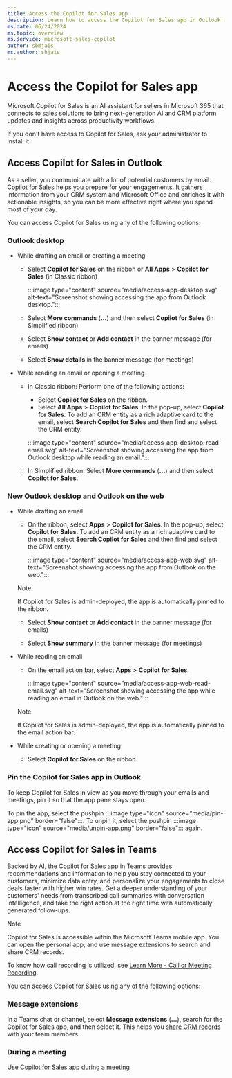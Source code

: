```yaml
---
title: Access the Copilot for Sales app
description: Learn how to access the Copilot for Sales app in Outlook and Teams.
ms.date: 06/24/2024
ms.topic: overview
ms.service: microsoft-sales-copilot
author: sbmjais
ms.author: shjais
---
```


# Access the Copilot for Sales app

Microsoft Copilot for Sales is an AI assistant for sellers in Microsoft 365 that connects to sales solutions to bring next-generation AI and CRM platform updates and insights across productivity workflows.

If you don't have access to Copilot for Sales, ask your administrator to install it.

## Access Copilot for Sales in Outlook

As a seller, you communicate with a lot of potential customers by email. Copilot for Sales helps you prepare for your engagements. It gathers information from your CRM system and Microsoft Office and enriches it with actionable insights, so you can be more effective right where you spend most of your day.

You can access Copilot for Sales using any of the following options:

### Outlook desktop

- While drafting an email or creating a meeting

    - Select **Copilot for Sales** on the ribbon or **All Apps** > **Copilot for Sales** (in Classic ribbon)

        :::image type="content" source="media/access-app-desktop.svg" alt-text="Screenshot showing accessing the app from Outlook desktop.":::

    - Select **More commands** (**...**) and then select **Copilot for Sales** (in Simplified ribbon)
    
    - Select **Show contact** or **Add contact** in the banner message (for emails)
    
    - Select **Show details** in the banner message (for meetings)

- While reading an email or opening a meeting

    - In Classic ribbon: Perform one of the following actions: 
        - Select **Copilot for Sales** on the ribbon.
        - Select **All Apps** > **Copilot for Sales**. In the pop-up, select **Copilot for Sales**. To add an CRM entity as a rich adaptive card to the email, select **Search Copilot for Sales** and then find and select the CRM entity.

        :::image type="content" source="media/access-app-desktop-read-email.svg" alt-text="Screenshot showing accessing the app from Outlook desktop while reading an email.":::
     
    - In Simplified ribbon: Select **More commands** (**...**) and then select **Copilot for Sales**.

### New Outlook desktop and Outlook on the web

- While drafting an email

    - On the ribbon, select **Apps** > **Copilot for Sales**. In the pop-up, select **Copilot for Sales**. To add an CRM entity as a rich adaptive card to the email, select **Search Copilot for Sales** and then find and select the CRM entity.
    
        :::image type="content" source="media/access-app-web.svg" alt-text="Screenshot showing accessing the app from Outlook on the web.":::
    
    > [!NOTE]
    > If Copilot for Sales is admin-deployed, the app is automatically pinned to the ribbon.  
 
    - Select **Show contact** or **Add contact** in the banner message (for emails)
    
    - Select **Show summary** in the banner message (for meetings)
    
- While reading an email

    - On the email action bar, select **Apps** > **Copilot for Sales**.

        :::image type="content" source="media/access-app-web-read-email.svg" alt-text="Screenshot showing accessing the app while reading an email in Outlook on the web.":::

    > [!NOTE]    
    > If Copilot for Sales is admin-deployed, the app is automatically pinned to the email action bar.

- While creating or opening a meeting

    - Select **Copilot for Sales** on the ribbon.

### Pin the Copilot for Sales app in Outlook

To keep Copilot for Sales in view as you move through your emails and meetings, pin it so that the app pane stays open.

To pin the app, select the pushpin :::image type="icon" source="media/pin-app.png" border="false":::. To unpin it, select the pushpin :::image type="icon" source="media/unpin-app.png" border="false"::: again.

## Access Copilot for Sales in Teams

Backed by AI, the Copilot for Sales app in Teams provides recommendations and information to help you stay connected to your customers, minimize data entry, and personalize your engagements to close deals faster with higher win rates. Get a deeper understanding of your customers' needs from transcribed call summaries with conversation intelligence, and take the right action at the right time with automatically generated follow-ups.

> [!NOTE]
> Copilot for Sales is accessible within the Microsoft Teams mobile app. You can open the personal app, and use message extensions to search and share CRM records.

To know how call recording is utilized, see [Learn More - Call or Meeting Recording](learn-more-call-meeting-recording.md).

You can access Copilot for Sales using any of the following options:

### Message extensions

In a Teams chat or channel, select **Message extensions** (**...**), search for the Copilot for Sales app, and then select it. This helps you [share CRM records](share-crm-record-teams-conversation.md) with your team members.

### During a meeting

[Use Copilot for Sales app during a meeting](use-sales-copilot-app-during-meeting.md)